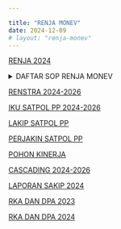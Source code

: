 ```yaml
---

title: "RENJA MONEV"
date: 2024-12-09
# layout: "renja-monev"
---
```


<a href="https://drive.google.com/file/d/1OkzkMwqUDdphA8zQUGuslNlSKD0JzOdw/view" target="_blank">RENJA 2024</a>

<details>
<summary>DAFTAR SOP RENJA MONEV</summary>
<p><a href="/file/yQbQLoDsLRsT0VeSj55D.pdf/preview" target="_blank">59. SOP PENYUSUNAN RENCANA KERJA</a></p>

<p><a href="/file/yQbQLoDsLRsT0VeSj55D.pdf/preview" target="_blank">60. SOP PENYUSUNAN RKA PENYEMPURNAAN</a></p>

<p><a href="/file/yQbQLoDsLRsT0VeSj55D.pdf/preview" target="_blank">61. SOP MONEV KINERJA</a></p>

<p><a href="/file/yQbQLoDsLRsT0VeSj55D.pdf/preview" target="_blank">62. SOP PENGUMPULAN DATA KINERJA</a></p>

<p><a href="/file/yQbQLoDsLRsT0VeSj55D.pdf/preview" target="_blank">63. SOP PERBAIKAN DATA KINERJA</a></p>

<p><a href="/file/yQbQLoDsLRsT0VeSj55D.pdf/preview" target="_blank">64. SOP PENYUSUNAN LAKIP</a></p>

<p><a href="/file/yQbQLoDsLRsT0VeSj55D.pdf/preview" target="_blank">65. SOP E-KINERJA</a></p>

<p><a href="/file/yQbQLoDsLRsT0VeSj55D.pdf/preview" target="_blank">66. SOP PENYUSUNAN DPA PENYEMPURNAAN</a></p>

<p><a href="/file/yQbQLoDsLRsT0VeSj55D.pdf/preview" target="_blank">67. SOP PENYUSUNAN MANAJEMEN RESIKO</a></p>

<p><a href="/file/iYfcoNnwpdsTnzt5vBkx.pdf/preview" target="_blank" title="SOP sekretariat 68-74 Renja dan Monev_rotated.pdf">68. SOP PELAKSANAAN DAN PELAPORAN MONEV</a></p>

<p><a href="/file/iYfcoNnwpdsTnzt5vBkx.pdf/preview" target="_blank">69. SOP PENYUSUNAN DPA MURNI</a></p>

<p><a href="/file/iYfcoNnwpdsTnzt5vBkx.pdf/preview" target="_blank">70. SOP PENYUSUNAN RENCANA STRATEGIS</a></p>

<p><a href="/file/iYfcoNnwpdsTnzt5vBkx.pdf/preview" target="_blank">71. SOP PENYUSUNAN REVISI KEGIATAN DAN ANGGARAN</a></p>

<p><a href="/file/iYfcoNnwpdsTnzt5vBkx.pdf/preview" target="_blank">72. SOP RKA PERUBAHAN ANGGARAN</a></p>

<p><a href="/file/iYfcoNnwpdsTnzt5vBkx.pdf/preview" target="_blank">73. SOP TINDAK LANJUT HASIL PEMERIKSAAN</a></p>

<p><a href="/file/iYfcoNnwpdsTnzt5vBkx.pdf/preview" target="_blank">74. SOP PENYUSUNAN RKA</a></p>
</details>

<a href="https://drive.google.com/file/d/1KJv9vJCiO0zuad_013JH-GGwybGqHy5V/view" target="_blank">RENSTRA 2024-2026</a>

<a href="https://drive.google.com/file/d/1OEQBo5BOg_gamgRZxFoVlrMpRiqBHITJ/view" target="_blank">IKU SATPOL PP 2024-2026</a>

<a href="https://drive.google.com/file/d/1Rk1rlZwYDFgCqKwPjY5x-iiCbla-9CoO/view" target="_blank">LAKIP SATPOL PP</a>

<a href="https://drive.google.com/file/d/142ZBflhB-0x76hYe9fmgs70jgzJV5XtV/view" target="_blank">PERJAKIN SATPOL PP</a>

<a href="https://drive.google.com/file/d/1wrVuhbVEjvQGzLJtQscaGaD8MCJ1zv_n/view" target="_blank">POHON KINERJA</a>

<a href="https://drive.google.com/file/d/1x6jcQI65umF7m_KiFgNjyrACuhaFaoDY/view" target="_blank">CASCADING 2024-2026</a>

<a href="/file/Xi7GoqoUe65UKANFSZVd.pdf" target="_blank">LAPORAN SAKIP 2024</a>

<a href="https://satpolpp.kalbarprov.go.id/keuangan-dan-aset/rka-dan-dpa-2023" target="_blank">RKA DAN DPA 2023</a>

<a href="https://satpolpp.kalbarprov.go.id/keuangan-dan-aset/rka-dan-dpa" target="_blank">RKA DAN DPA 2024</a>
